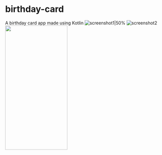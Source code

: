# birthday-card
A birthday card app made using Kotlin
![screenshot1|50%](https://github.com/rahul-chaudhary/birthday-card/assets/66850881/e90f249c-8a3f-49ca-9e23-ab0ce7dfc03d)
![screenshot2](https://github.com/rahul-chaudhary/birthday-card/assets/66850881/947f0b5b-febb-45d3-8ff0-79223053d2dd)
<img src="https://github.com/rahul-chaudhary/birthday-card/assets/66850881/947f0b5b-febb-45d3-8ff0-79223053d2dd" width="200" height="400" />
